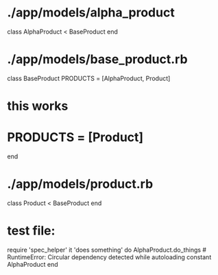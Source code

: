 # ./app/models/alpha_product
class AlphaProduct < BaseProduct
end

# ./app/models/base_product.rb
class BaseProduct
  PRODUCTS = [AlphaProduct, Product]
  # this works
  # PRODUCTS = [Product]
end

# ./app/models/product.rb
class Product < BaseProduct
end

# test file:
require 'spec_helper'
it 'does something' do
  AlphaProduct.do_things # RuntimeError: Circular dependency detected while autoloading constant AlphaProduct
end
